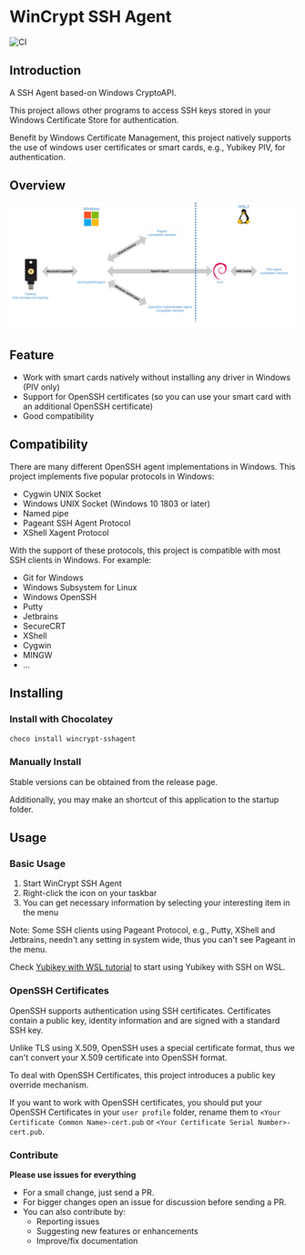 # WinCrypt SSH Agent

![CI](https://github.com/buptczq/WinCryptSSHAgent/workflows/Go/badge.svg)

## Introduction

A SSH Agent based-on Windows CryptoAPI.

This project allows other programs to access SSH keys stored in your Windows Certificate Store for authentication.

Benefit by Windows Certificate Management, this project natively supports the use of windows user certificates or smart cards, e.g., Yubikey PIV, for authentication.

## Overview
![Overview](overview.svg)

## Feature

* Work with smart cards natively without installing any driver in Windows (PIV only)
* Support for OpenSSH certificates (so you can use your smart card with an additional OpenSSH certificate)
* Good compatibility

## Compatibility

There are many different OpenSSH agent implementations in Windows. This project implements five popular protocols in Windows:

* Cygwin UNIX Socket
* Windows UNIX Socket (Windows 10 1803 or later)
* Named pipe
* Pageant SSH Agent Protocol
* XShell Xagent Protocol

With the support of these protocols, this project is compatible with most SSH clients in Windows. For example:

* Git for Windows
* Windows Subsystem for Linux
* Windows OpenSSH
* Putty
* Jetbrains
* SecureCRT
* XShell
* Cygwin
* MINGW
* ...

## Installing

### Install with Chocolatey

```
choco install wincrypt-sshagent
```

### Manually Install

Stable versions can be obtained from the release page. 

Additionally, you may make an shortcut of this application to the startup folder.

## Usage

### Basic Usage

1. Start WinCrypt SSH Agent
2. Right-click the icon on your taskbar
3. You can get necessary information by selecting your interesting item in the menu

Note: Some SSH clients using Pageant Protocol, e.g., Putty, XShell and Jetbrains, needn't any setting in system wide, thus you can't see Pageant in the menu.

Check [Yubikey with WSL tutorial](doc/wsl_tutorial.md) to start using Yubikey with SSH on WSL.

### OpenSSH Certificates

OpenSSH supports authentication using SSH certificates. Certificates contain a public key, identity information and are signed with a standard SSH key.

Unlike TLS using X.509, OpenSSH uses a special certificate format, thus we can't convert your X.509 certificate into OpenSSH format.

To deal with OpenSSH Certificates, this project introduces a public key override mechanism.

If you want to work with OpenSSH certificates, you should put your OpenSSH Certificates in your `user profile` folder, rename them to `<Your Certificate Common Name>-cert.pub` or `<Your Certificate Serial Number>-cert.pub`.

### Contribute

**Please use issues for everything**

- For a small change, just send a PR.
- For bigger changes open an issue for discussion before sending a PR.
- You can also contribute by:
  - Reporting issues
  - Suggesting new features or enhancements
  - Improve/fix documentation

